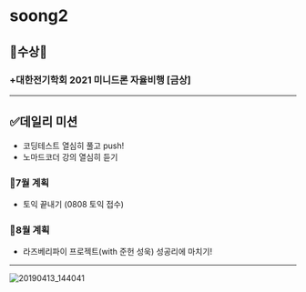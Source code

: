 # soong2
## 🎉수상🎉
### +대한전기학회 2021 미니드론 자율비행 [금상]
--------------------------------------------------
## ✅데일리 미션
- 코딩테스트 열심히 풀고 push!
- 노마드코더 강의 열심히 듣기
### 💫7월 계획
  + 토익 끝내기 (0808 토익 접수)
### 💫8월 계획
  + 라즈베리파이 프로젝트(with 준헌 성욱) 성공리에 마치기!
--------------------------------------------------
![20190413_144041](https://user-images.githubusercontent.com/53314694/126442053-d2441f84-8c0d-48e6-b6fc-c3a9f5266211.jpg)
